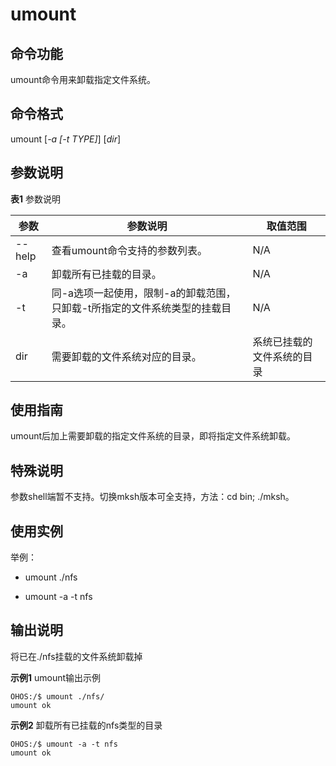 # umount


## 命令功能

umount命令用来卸载指定文件系统。


## 命令格式

umount [_-a [-t TYPE]_] [_dir_]


## 参数说明

**表1** 参数说明

| 参数   | 参数说明                                                     | 取值范围                   |
| ------ | ------------------------------------------------------------ | -------------------------- |
| --help | 查看umount命令支持的参数列表。                               | N/A                        |
| -a     | 卸载所有已挂载的目录。                                       | N/A                        |
| -t     | 同-a选项一起使用，限制-a的卸载范围，只卸载-t所指定的文件系统类型的挂载目录。 | N/A                        |
| dir    | 需要卸载的文件系统对应的目录。                               | 系统已挂载的文件系统的目录 |


## 使用指南

umount后加上需要卸载的指定文件系统的目录，即将指定文件系统卸载。

## 特殊说明

参数shell端暂不支持。切换mksh版本可全支持，方法：cd bin; ./mksh。

## 使用实例

举例：

- umount ./nfs

- umount -a -t nfs


## 输出说明

将已在./nfs挂载的文件系统卸载掉

**示例1** umount输出示例


```
OHOS:/$ umount ./nfs/
umount ok
```

**示例2** 卸载所有已挂载的nfs类型的目录


```
OHOS:/$ umount -a -t nfs
umount ok
```